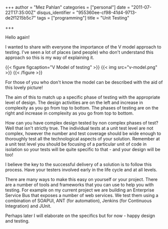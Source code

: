 +++
author = "Mez Pahlan"
categories = ["personal"]
date = "2011-07-22T17:35:00Z"
disqus_identifier = "955360ee-cf98-41d4-9713-de2f1215b5c7"
tags = ["programming"]
title = "Unit Testing"

+++

Hello again!

I wanted to share with everyone the importance of the V model approach to testing. I've seen a lot of places (and
people) who don't understand this approach so this is my way of explaining it.

{{< figure figcaption="V Model of testing" >}}
    {{< img src="v-model.png" >}}
{{< /figure >}}

<!--more-->

For those of you who don't know the model can be described with the aid of this lovely picture!

The aim of this to match up a specific phase of testing with the appropriate level of design. The design activities are
on the left and increase in complexity as you go from top to bottom. The phases of testing are on the right and increase
in complexity as you go from top to bottom.

How can you have complex design tested by non complex phases of test? Well that isn't strictly true. The individual
tests at a unit test level are not complex, however the number and test coverage should be wide enough to thoroughly
test all the technological aspects of your solution. Remember at a unit test level you should be focusing of a
particular unit of code in isolation so your tests will be quite specific to that - and your design will be too!

I believe the key to the successful delivery of a solution is to follow this process. Have your testers involved early
in the life cycle and at all levels.

There are many ways to make this easy on yourself or your project. There are a number of tools and frameworks that you
can use to help you with testing. For example on my current project we are building an Enterprise Service Bus that
exposes a number of web services. We test them using a combination of SOAPUI, ANT (for automation), Jenkins (for
Continuous Integration) and JUnit.

Perhaps later I will elaborate on the specifics but for now - happy design and testing.

